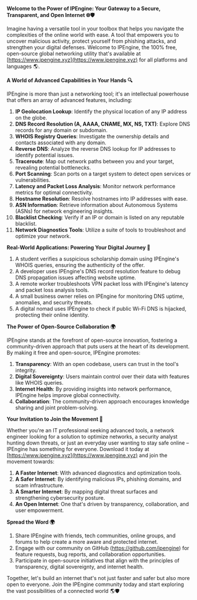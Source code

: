 **Welcome to the Power of IPEngine: Your Gateway to a Secure, Transparent, and Open Internet 🌐🛡️**

Imagine having a versatile tool in your toolbox that helps you navigate the complexities of the online world with ease. A tool that empowers you to uncover malicious activity, protect yourself from phishing attacks, and strengthen your digital defenses. Welcome to IPEngine, the 100% free, open-source global networking utility that's available at [https://www.ipengine.xyz](https://www.ipengine.xyz) for all platforms and languages 🌎.

**A World of Advanced Capabilities in Your Hands 🔍**

IPEngine is more than just a networking tool; it's an intellectual powerhouse that offers an array of advanced features, including:

1. **IP Geolocation Lookup**: Identify the physical location of any IP address on the globe.
2. **DNS Record Resolution (A, AAAA, CNAME, MX, NS, TXT)**: Explore DNS records for any domain or subdomain.
3. **WHOIS Registry Queries**: Investigate the ownership details and contacts associated with any domain.
4. **Reverse DNS**: Analyze the reverse DNS lookup for IP addresses to identify potential issues.
5. **Traceroute**: Map out network paths between you and your target, revealing potential bottlenecks.
6. **Port Scanning**: Scan ports on a target system to detect open services or vulnerabilities.
7. **Latency and Packet Loss Analysis**: Monitor network performance metrics for optimal connectivity.
8. **Hostname Resolution**: Resolve hostnames into IP addresses with ease.
9. **ASN Information**: Retrieve information about Autonomous Systems (ASNs) for network engineering insights.
10. **Blacklist Checking**: Verify if an IP or domain is listed on any reputable blacklist.
11. **Network Diagnostics Tools**: Utilize a suite of tools to troubleshoot and optimize your network.

**Real-World Applications: Powering Your Digital Journey 🚀**

1. A student verifies a suspicious scholarship domain using IPEngine's WHOIS queries, ensuring the authenticity of the offer.
2. A developer uses IPEngine's DNS record resolution feature to debug DNS propagation issues affecting website uptime.
3. A remote worker troubleshoots VPN packet loss with IPEngine's latency and packet loss analysis tools.
4. A small business owner relies on IPEngine for monitoring DNS uptime, anomalies, and security threats.
5. A digital nomad uses IPEngine to check if public Wi-Fi DNS is hijacked, protecting their online identity.

**The Power of Open-Source Collaboration 🌍**

IPEngine stands at the forefront of open-source innovation, fostering a community-driven approach that puts users at the heart of its development. By making it free and open-source, IPEngine promotes:

1. **Transparency**: With an open codebase, users can trust in the tool's integrity.
2. **Digital Sovereignty**: Users maintain control over their data with features like WHOIS queries.
3. **Internet Health**: By providing insights into network performance, IPEngine helps improve global connectivity.
4. **Collaboration**: The community-driven approach encourages knowledge sharing and joint problem-solving.

**Your Invitation to Join the Movement 🌟**

Whether you're an IT professional seeking advanced tools, a network engineer looking for a solution to optimize networks, a security analyst hunting down threats, or just an everyday user wanting to stay safe online – IPEngine has something for everyone. Download it today at [https://www.ipengine.xyz](https://www.ipengine.xyz) and join the movement towards:

1. **A Faster Internet**: With advanced diagnostics and optimization tools.
2. **A Safer Internet**: By identifying malicious IPs, phishing domains, and scam infrastructure.
3. **A Smarter Internet**: By mapping digital threat surfaces and strengthening cybersecurity posture.
4. **An Open Internet**: One that's driven by transparency, collaboration, and user empowerment.

**Spread the Word 🌍**

1. Share IPEngine with friends, tech communities, online groups, and forums to help create a more aware and protected internet.
2. Engage with our community on GitHub (https://github.com/ipengine) for feature requests, bug reports, and collaboration opportunities.
3. Participate in open-source initiatives that align with the principles of transparency, digital sovereignty, and internet health.

Together, let's build an internet that's not just faster and safer but also more open to everyone. Join the IPEngine community today and start exploring the vast possibilities of a connected world 🌎🛡️